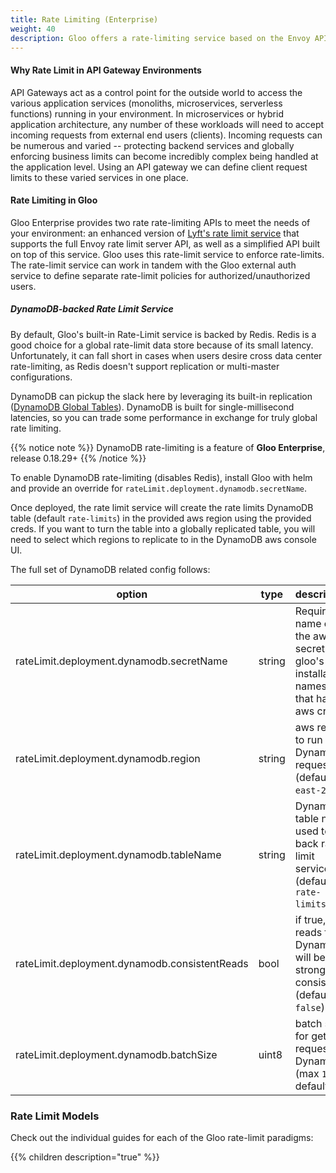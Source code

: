 ```yaml
---
title: Rate Limiting (Enterprise)
weight: 40
description: Gloo offers a rate-limiting service based on the Envoy API or an optional simplified API for specifying limits
---
```


#### Why Rate Limit in API Gateway Environments
API Gateways act as a control point for the outside world to access the various application services 
(monoliths, microservices, serverless functions) running in your environment. In microservices or hybrid application 
architecture, any number of these workloads will need to accept incoming requests from external end users (clients). 
Incoming requests can be numerous and varied -- protecting backend services and globally enforcing business limits 
can become incredibly complex being handled at the application level. Using an API gateway we can define client
request limits to these varied services in one place.

#### Rate Limiting in Gloo
Gloo Enterprise provides two rate rate-limiting APIs to meet the needs of your environment: an enhanced version of
[Lyft's rate limit service](https://github.com/lyft/ratelimit) that supports the full Envoy rate limit server API, as
well as a simplified API built on top of this service. Gloo uses this rate-limit service to enforce rate-limits. The
rate-limit service can work in tandem with the Gloo external auth service to define separate rate-limit policies for
authorized/unauthorized users.

##### DynamoDB-backed Rate Limit Service
By default, Gloo's built-in Rate-Limit service is backed by Redis. Redis is a good choice for a global rate-limit data
store because of its small latency. Unfortunately, it can fall short in cases when users desire cross data center
rate-limiting, as Redis doesn't support replication or multi-master configurations.

DynamoDB can pickup the slack here by leveraging its built-in replication 
([DynamoDB Global Tables](https://docs.aws.amazon.com/amazondynamodb/latest/developerguide/GlobalTables.html)). DynamoDB
is built for single-millisecond latencies, so you can trade some performance in exchange for truly global rate limiting.

{{% notice note %}}
DynamoDB rate-limiting is a feature of **Gloo Enterprise**, release 0.18.29+
{{% /notice %}}

To enable DynamoDB rate-limiting (disables Redis), install Gloo with helm and provide an override for 
`rateLimit.deployment.dynamodb.secretName`.

Once deployed, the rate limit service will create the rate limits DynamoDB table (default `rate-limits`) in the
provided aws region using the provided creds. If you want to turn the table into a globally replicated table, you
will need to select which regions to replicate to in the DynamoDB aws console UI.

The full set of DynamoDB related config follows:

| option                                                    | type     | description                                                                                                                                                                                                                                                    |
| --------------------------------------------------------- | -------- | -------------------------------------------------------------------------------------------------------------------------------------------------------------------------------------------------------------------------------------------------------------- |
| rateLimit.deployment.dynamodb.secretName                  | string   | Required: name of the aws secret in gloo's installation namespace that has aws creds |
| rateLimit.deployment.dynamodb.region                      | string   | aws region to run DynamoDB requests in (default `us-east-2`) |
| rateLimit.deployment.dynamodb.tableName                   | string   | DynamoDB table name used to back rate limit service (default `rate-limits`) |
| rateLimit.deployment.dynamodb.consistentReads             | bool     | if true, reads from DynamoDB will be strongly consistent (default `false`) |
| rateLimit.deployment.dynamodb.batchSize                   | uint8    | batch size for get requests to DynamoDB (max `100`, default `100`) |

### Rate Limit Models

Check out the individual guides for each of the Gloo rate-limit paradigms:

{{% children description="true" %}}
